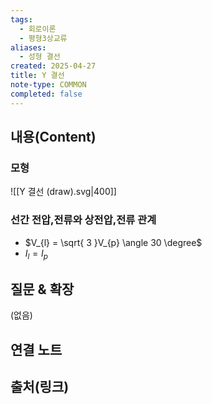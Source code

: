 ```yaml
---
tags:
  - 회로이론
  - 평형3상교류
aliases:
  - 성형 결선
created: 2025-04-27
title: Y 결선
note-type: COMMON
completed: false
---
```


## 내용(Content)

### 모형

![[Y 결선 (draw).svg|400]]

### 선간 전압,전류와 상전압,전류 관계



- $V_{l} = \sqrt{ 3 }V_{p} \angle 30 \degree$
- $I_{l} = I_{p}$



## 질문 & 확장

(없음)

## 연결 노트

## 출처(링크)


